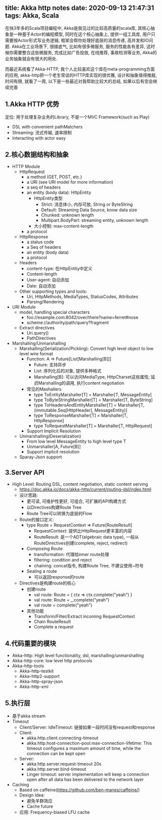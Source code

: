 title: Akka http notes
date: 2020-09-13 21:47:31
tags: Akka, Scala
---

在快3年多的Scala项目编程中, Akka是我见过的比较高质量的scala库, 其核心抽象是一种基于Actor的编程模型, 同时在这个核心抽象上, 提供一组工具库, 用户只需要按Actor形式写业务逻辑, 框架会帮你处理好底层的消息传递, 高并发和IO问题. Akka在工业场景下, 很接底气, 比如有很多微服务, 服务的性能各有差异, 这时候你需要整合这些微服务, 完成比如广告投放, 在线推荐, 事故检测等业务, Akka的业务抽象就会有很大的用处.

而最近系统看了Akka-HTTP, 我个人比较喜欢这个库在meta-programming方面的应用, akka-http把一个老生常谈的HTTP库实现的很优雅, 设计和抽象值得推敲, 时间有限, 就看了一周, 以下是一些最近对我帮助比较大的总结, 如果以后有空会继续完善

## 1.Akka HTTP 优势
定位: 用于处理复杂业务的Library, 不是一个MVC Framework(such as Play)
* DSL with convenient pathMatchers
* Streaming: 流式传输, 速率限制
* Interacting with actor easy

<!--more-->

## 2.核心数据结构和抽象
* HTTP Module
    * HttpRequest
        * a method (GET, POST, etc.)
        * a URI (see URI model for more information)
        * a seq of headers
        * an entity (body data): HttpEntity
            * HttpEntity类型
                * Strict: 消息体小, 内存可放, String or ByteString
                * Default: Streaming Data Source, know data size
                * Chunked: unknown length
                * Multipart.BodyPart: streaming entity, unknown length
            * 大小控制: max-content-length
        * a protocol
    * HttpResponse
        * a status code
        * a Seq of headers
        * an entity (body data)
        * a protocol
    * Headers
        * content-type: 在HttpEntity中定义
        * Content-length
        * User-agent: 自动添加
        * Date: 自动添加
    * Other supporting types and tools:
        * Uri, HttpMethods, MediaTypes, StatusCodes, Attributes
        * Parsing/Rendering
* URI Module
    * model, handling special characters
        * foo://example.com:8042/over/there?name=ferret#nose
        * scheme://authority/path/query?fragment
    * Extract directives
        * Uri.query()
        * PathDirectives
* Marshalling/Unmarshalling
    * Marshalling(Serialization/Pickling): Convert high level object to low level wire format
        * Function: A => Future[List[Marshalling[B]]]
            * Future: 支持异步
            * List: 序列化后的对象, 提供多种格式
            * Marshalling[B]: 可以访问MediaType, HttpCharset这些属性; 延迟Marshalling的调用, 执行content negotiation
        * 常见的Mashallers
            * type ToEntityMarshaller[T] = Marshaller[T, MessageEntity]
            * type ToByteStringMarshaller[T] = Marshaller[T, ByteString]
            * type ToHeadersAndEntityMarshaller[T] = Marshaller[T, (immutable.Seq[HttpHeader], MessageEntity)]
            * type ToResponseMarshaller[T] = Marshaller[T, HttpResponse]
            * type ToRequestMarshaller[T] = Marshaller[T, HttpRequest]
        * Support Implicit Resolution
    * Unmarshalling(Deserialization)
        * From low level MessageEntity to high level type T
        * Unmarshaller[A, Future[B]]
        * Support implicit resolution
    * Sparay-Json support


## 3.Server API
* High Level: Routing DSL, content negotiation, static content serving
    * https://doc.akka.io/docs/akka-http/current/routing-dsl/index.html
    * 设计思路:
        * 更可读, 可维护性更好, 可组合, 可扩展的API构建方式
        * 以Directives构建Route Tree
        * Route Tree可以转换为底层的Flow
    * Route的接口定义:
        * type Route = RequestContext => Future[RouteResult]
            * RequestContext: 提供比HttpRequest更丰富的内容
            * RouteResult: 是一个ADT(algebraic data type), 一般从RouteDirectives创建(complete, reject, redirect)
        * Composing Route
            * transformation: 代理给inner route处理
            * filtering: condition and reject
            * chaining: concat指令, 构建Route Tree, 不建议使用~符号
        * Sealing a route
            * 可以返回response的route
    * Directives是构建route的核心
        * 创建route
            * val route: Route = { ctx => ctx.complete("yeah") }
            * val route: Route = _.complete(“yeah")
            * val route = complete("yeah")
        * 其他功能
            * Transform/Filter/Extract incoming RequestContext
            * Chain RouteResult
            * Complete a request

## 4.代码重要的模块
* Akka-http: High level functionality, dsl, marshalling/unmarshalling
* Akka-http-core: low level http protocols
* Akka-http-tools
    * Akka-http-testkit
    * Akka-http2-support
    * Akka-http-spray-json
    * Akka-http-xml

## 5.执行层
* 基于akka stream
* Timeout
    * Client/Server: IdleTimeout: 链接如果一段时间没有request和response
    * Client:
        * akka.http.client.connecting-timeout
        * akka.http.host-connection-pool.max-connection-lifetime: This timeout configures a maximum amount of time, while the connection can be kept open
    * Server:
        * akka.http.server.request-timeout 20s
        * akka.http.server.bind-timeout
        * Linger timeout: server implementation will keep a connection open after all data has been delivered to the network layer
* Caching
    * Based on caffeine(https://github.com/ben-manes/caffeine/)
    * Design Idea:
        * 避免羊群效应
        * Cache future
    * 应用: Frequency-biased LFU cache



